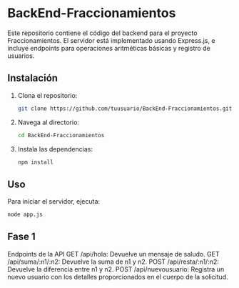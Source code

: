 # BackEnd-Fraccionamientos

Este repositorio contiene el código del backend para el proyecto Fraccionamientos. El servidor está implementado usando Express.js, e incluye endpoints para operaciones aritméticas básicas y registro de usuarios.

## Instalación

1. Clona el repositorio:
   ```bash
   git clone https://github.com/tuusuario/BackEnd-Fraccionamientos.git
   ```
2. Navega al directorio:
   ```bash
   cd BackEnd-Fraccionamientos
   ```
3. Instala las dependencias:
   ```bash
   npm install
   ```

## Uso

Para iniciar el servidor, ejecuta:

```bash
node app.js
```

## Fase 1

Endpoints de la API
GET /api/hola: Devuelve un mensaje de saludo.
GET /api/suma/:n1/:n2: Devuelve la suma de n1 y n2.
POST /api/resta/:n1/:n2: Devuelve la diferencia entre n1 y n2.
POST /api/nuevousuario: Registra un nuevo usuario con los detalles proporcionados en el cuerpo de la solicitud.
